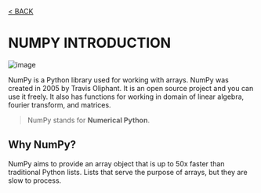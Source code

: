 [< BACK](README.md)

# NUMPY INTRODUCTION

![image](https://user-images.githubusercontent.com/63160825/120188391-b1f9f080-c233-11eb-8359-1b1650e3a921.png)

NumPy is a Python library used for working with arrays. NumPy was created in 2005 by Travis Oliphant. It is an open source project and you can use it freely.
It also has functions for working in domain of linear algebra, fourier transform, and matrices.

> NumPy stands for **Numerical Python**.

## Why NumPy?

NumPy aims to provide an array object that is up to 50x faster than traditional Python lists. Lists that serve the purpose of arrays, but they are slow to process.



